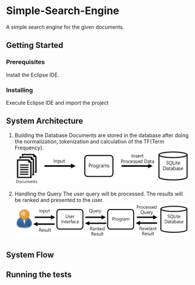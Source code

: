 # Simple-Search-Engine
A simple search engine for the given documents.

## Getting Started

### Prerequisites

Install the Eclipse IDE.

### Installing

Execute Eclipse IDE and import the project

## System Architecture
1. Building the Database
Documents are stored in the database after doing the normalization, tokenization and calculation of the TF(Term Frequency).
![alt text](img/SA-1.png "Building the Database")

2. Handling the Query
The user query will be processed. The results will be ranked and presented to the user.
![alt text](img/SA-2.png "Handling the Query")

## System Flow




## Running the tests


